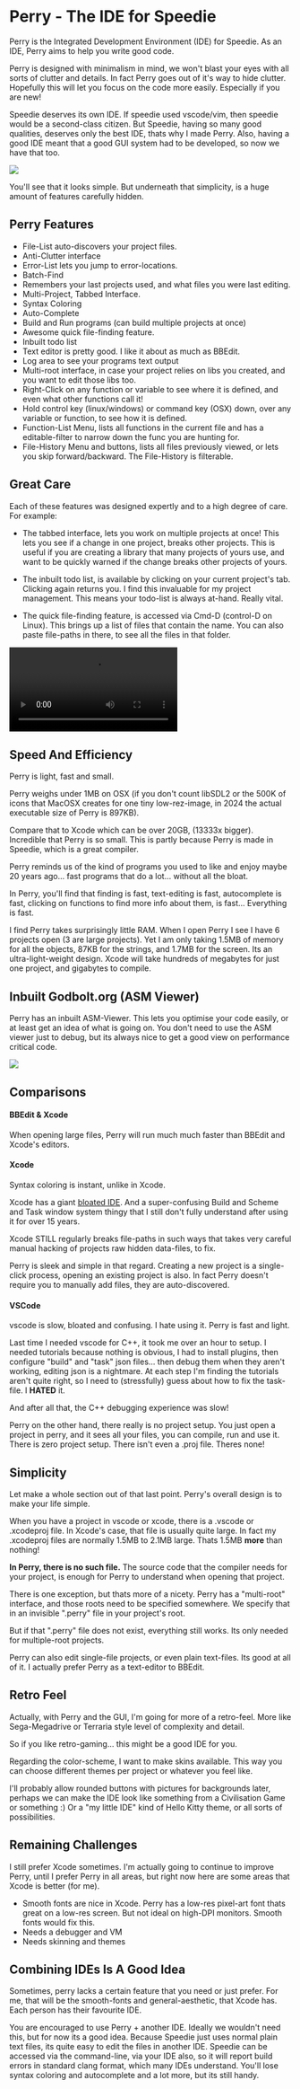 # Perry - The IDE for Speedie

Perry is the Integrated Development Environment (IDE) for Speedie. As an IDE, Perry aims to help you write good code.

Perry is designed with minimalism in mind, we won't blast your eyes with all sorts of clutter and details. In fact Perry goes out of it's way to hide clutter. Hopefully this will let you focus on the code more easily. Especially if you are new!

Speedie deserves its own IDE. If speedie used vscode/vim, then speedie would be a second-class citizen. But Speedie, having so many good qualities, deserves only the best IDE, thats why I made Perry. Also, having a good IDE meant that a good GUI system had to be developed, so now we have that too.

![](perry.png)

You'll see that it looks simple. But underneath that simplicity, is a huge amount of features carefully hidden.

## Perry Features
* File-List auto-discovers your project files.
* Anti-Clutter interface
* Error-List lets you jump to error-locations.
* Batch-Find
* Remembers your last projects used, and what files you were last editing.
* Multi-Project, Tabbed Interface.
* Syntax Coloring
* Auto-Complete
* Build and Run programs (can build multiple projects at once)
* Awesome quick file-finding feature.
* Inbuilt todo list
* Text editor is pretty good. I like it about as much as BBEdit.
* Log area to see your programs text output
* Multi-root interface, in case your project relies on libs you created, and you want to edit those libs too.
* Right-Click on any function or variable to see where it is defined, and even what other functions call it!
* Hold control key (linux/windows) or command key (OSX) down, over any variable or function, to see how it is defined.
* Function-List Menu, lists all functions in the current file and has a editable-filter to narrow down the func you are hunting for.
* File-History Menu and buttons, lists all files previously viewed, or lets you skip forward/backward. The File-History is filterable.

## Great Care

Each of these features was designed expertly and to a high degree of care. For example:

* The tabbed interface, lets you work on multiple projects at once! This lets you see if a change in one project, breaks other projects. This is useful if you are creating a library that many projects of yours use, and want to be quickly warned if the change breaks other projects of yours.

* The inbuilt todo list, is available by clicking on your current project's tab. Clicking again returns you. I find this invaluable for my project management. This means your todo-list is always at-hand. Really vital.

* The quick file-finding feature, is accessed via Cmd-D (control-D on Linux). This brings up a list of files that contain the name. You can also paste file-paths in there, to see all the files in that folder.


![](bananas.mov)

## Speed And Efficiency

Perry is light, fast and small.

Perry weighs under 1MB on OSX (if you don't count libSDL2 or the 500K of icons that MacOSX creates for one tiny low-rez-image, in 2024 the actual executable size of Perry is 897KB).

Compare that to Xcode which can be over 20GB, (13333x bigger). Incredible that Perry is so small. This is partly because Perry is made in Speedie, which is a great compiler.

Perry reminds us of the kind of programs you used to like and enjoy maybe 20 years ago... fast programs that do a lot... without all the bloat.

In Perry, you'll find that finding is fast, text-editing is fast, autocomplete is fast, clicking on functions to find more info about them, is fast... Everything is fast.

I find Perry takes surprisingly little RAM. When I open Perry I see I have 6 projects open (3 are large projects). Yet I am only taking 1.5MB of memory for all the objects, 87KB for the strings, and 1.7MB for the screen. Its an ultra-light-weight design. Xcode will take hundreds of megabytes for just one project, and gigabytes to compile.


## Inbuilt Godbolt.org (ASM Viewer)

Perry has an inbuilt ASM-Viewer. This lets you optimise your code easily, or at least get an idea of what is going on. You don't need to use the ASM viewer just to debug, but its always nice to get a good view on performance critical code.

![](godbolt.png)


## Comparisons

#### BBEdit & Xcode

When opening large files, Perry will run much much faster than BBEdit and Xcode's editors.

#### Xcode

Syntax coloring is instant, unlike in Xcode.

Xcode has a giant [bloated IDE](https://www.google.com/search?q=xcode+bloated). And a super-confusing Build and Scheme and Task window system thingy that I still don't fully understand after using it for over 15 years.

Xcode STILL regularly breaks file-paths in such ways that takes very careful manual hacking of projects raw hidden data-files, to fix.

Perry is sleek and simple in that regard. Creating a new project is a single-click process, opening an existing project is also. In fact Perry doesn't require you to manually add files, they are auto-discovered.


#### VSCode
vscode is slow, bloated and confusing. I hate using it. Perry is fast and light.

Last time I needed vscode for C++, it took me over an hour to setup. I needed tutorials because nothing is obvious, I had to install plugins, then configure "build" and "task" json files... then debug them when they aren't working, editing json is a nightmare. At each step I'm finding the tutorials aren't quite right, so I need to (stressfully) guess about how to fix the task-file. I **HATED** it.

And after all that, the C++ debugging experience was slow!

Perry on the other hand, there really is no project setup. You just open a project in perry, and it sees all your files, you can compile, run and use it. There is zero project setup. There isn't even a .proj file. Theres none!


## Simplicity

Let make a whole section out of that last point. Perry's overall design is to make your life simple.

When you have a project in vscode or xcode, there is a .vscode or .xcodeproj file. In Xcode's case, that file is usually quite large.  In fact my .xcodeproj files are normally 1.5MB to 2.1MB large. Thats 1.5MB **more** than nothing!

**In Perry, there is no such file.** The source code that the compiler needs for your project, is enough for Perry to understand when opening that project.

There is one exception, but thats more of a nicety. Perry has a "multi-root" interface, and those roots need to be specified somewhere. We specify that in an invisible ".perry" file in your project's root.

But if that ".perry" file does not exist, everything still works. Its only needed for multiple-root projects.

Perry can also edit single-file projects, or even plain text-files. Its good at all of it. I actually prefer Perry as a text-editor to BBEdit.

## Retro Feel
Actually, with Perry and the GUI, I'm going for more of a retro-feel. More like Sega-Megadrive or Terraria style level of complexity and detail.

So if you like retro-gaming... this might be a good IDE for you.

Regarding the color-scheme, I want to make skins available. This way you can choose different themes per project or whatever you feel like.

I'll probably allow rounded buttons with pictures for backgrounds later, perhaps we can make the IDE look like something from a Civilisation Game or something :) Or a "my little IDE" kind of Hello Kitty theme, or all sorts of possibilities.

## Remaining Challenges
I still prefer Xcode sometimes. I'm actually going to continue to improve Perry, until I prefer Perry in all areas, but right now here are some areas that Xcode is better (for me).

* Smooth fonts are nice in Xcode. Perry has a low-res pixel-art font thats great on a low-res screen. But not ideal on high-DPI monitors. Smooth fonts would fix this.
* Needs a debugger and VM
* Needs skinning and themes

## Combining IDEs Is A Good Idea

Sometimes, perry lacks a certain feature that you need or just prefer. For me, that will be the smooth-fonts and general-aesthetic, that Xcode has. Each person has their favourite IDE.

You are encouraged to use Perry + another IDE. Ideally we wouldn't need this, but for now its a good idea. Because Speedie just uses normal plain text files, its quite easy to edit the files in another IDE. Speedie can be accessed via the command-line, via your IDE also, so it will report build errors in standard clang format, which many IDEs understand. You'll lose syntax coloring and autocomplete and a lot more, but its still handy.

